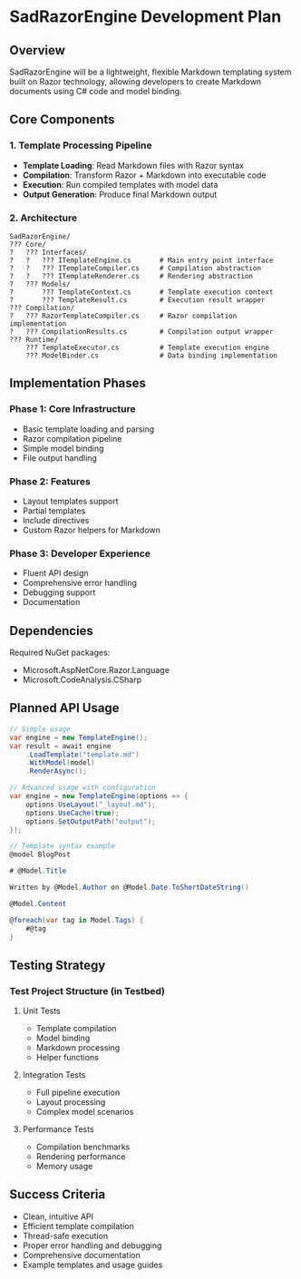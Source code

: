 # SadRazorEngine Development Plan

## Overview
SadRazorEngine will be a lightweight, flexible Markdown templating system built on Razor technology, allowing developers to create Markdown documents using C# code and model binding.

## Core Components

### 1. Template Processing Pipeline
- **Template Loading**: Read Markdown files with Razor syntax
- **Compilation**: Transform Razor + Markdown into executable code
- **Execution**: Run compiled templates with model data
- **Output Generation**: Produce final Markdown output

### 2. Architecture

```
SadRazorEngine/
??? Core/
?   ??? Interfaces/
?   ?   ??? ITemplateEngine.cs       # Main entry point interface
?   ?   ??? ITemplateCompiler.cs     # Compilation abstraction
?   ?   ??? ITemplateRenderer.cs     # Rendering abstraction
?   ??? Models/
?       ??? TemplateContext.cs       # Template execution context
?       ??? TemplateResult.cs        # Execution result wrapper
??? Compilation/
?   ??? RazorTemplateCompiler.cs     # Razor compilation implementation
?   ??? CompilationResults.cs        # Compilation output wrapper
??? Runtime/
    ??? TemplateExecutor.cs          # Template execution engine
    ??? ModelBinder.cs               # Data binding implementation
```

## Implementation Phases

### Phase 1: Core Infrastructure
- Basic template loading and parsing
- Razor compilation pipeline
- Simple model binding
- File output handling

### Phase 2: Features
- Layout templates support
- Partial templates
- Include directives
- Custom Razor helpers for Markdown

### Phase 3: Developer Experience
- Fluent API design
- Comprehensive error handling
- Debugging support
- Documentation

## Dependencies
Required NuGet packages:
- Microsoft.AspNetCore.Razor.Language
- Microsoft.CodeAnalysis.CSharp

## Planned API Usage

```csharp
// Simple usage
var engine = new TemplateEngine();
var result = await engine
    .LoadTemplate("template.md")
    .WithModel(model)
    .RenderAsync();

// Advanced usage with configuration
var engine = new TemplateEngine(options => {
    options.UseLayout("_layout.md");
    options.UseCache(true);
    options.SetOutputPath("output");
});

// Template syntax example
@model BlogPost

# @Model.Title

Written by @Model.Author on @Model.Date.ToShortDateString()

@Model.Content

@foreach(var tag in Model.Tags) {
    #@tag
}
```

## Testing Strategy

### Test Project Structure (in Testbed)
1. Unit Tests
   - Template compilation
   - Model binding
   - Markdown processing
   - Helper functions

2. Integration Tests
   - Full pipeline execution
   - Layout processing
   - Complex model scenarios

3. Performance Tests
   - Compilation benchmarks
   - Rendering performance
   - Memory usage

## Success Criteria
- Clean, intuitive API
- Efficient template compilation
- Thread-safe execution
- Proper error handling and debugging
- Comprehensive documentation
- Example templates and usage guides